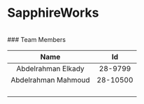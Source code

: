 # SapphireWorks
<br/>
### Team Members

|        Name        |    Id   |
|:------------------:|:-------:|
| Abdelrahman Elkady | 28-9799 |
| Abdelrahman Mahmoud| 28-10500|
|                    |         |
|                    |         |
|                    |         |
|                    |         |
